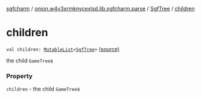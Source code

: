 [sgfcharm](../../index.md) / [onion.w4v3xrmknycexlsd.lib.sgfcharm.parse](../index.md) / [SgfTree](index.md) / [children](./children.md)

# children

`val children: `[`MutableList`](https://kotlinlang.org/api/latest/jvm/stdlib/kotlin.collections/-mutable-list/index.html)`<`[`SgfTree`](index.md)`>` [(source)](https://github.com/w4v3/sgfcharm/tree/master/sgfcharm/src/main/java/onion/w4v3xrmknycexlsd/lib/sgfcharm/parse/SgfTree.kt#L46)

the child `GameTree`s

### Property

`children` - the child `GameTree`s
